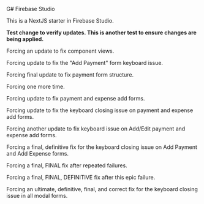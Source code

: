 
G# Firebase Studio

This is a NextJS starter in Firebase Studio.

**Test change to verify updates. This is another test to ensure changes are being applied.**

Forcing an update to fix component views.

Forcing update to fix the "Add Payment" form keyboard issue.

Forcing final update to fix payment form structure.

Forcing one more time.

Forcing update to fix payment and expense add forms.

Forcing update to fix the keyboard closing issue on payment and expense add forms.

Forcing another update to fix keyboard issue on Add/Edit payment and expense add forms.

Forcing a final, definitive fix for the keyboard closing issue on Add Payment and Add Expense forms.

Forcing a final, FINAL fix after repeated failures.

Forcing a final, FINAL, DEFINITIVE fix after this epic failure.

Forcing an ultimate, definitive, final, and correct fix for the keyboard closing issue in all modal forms.
